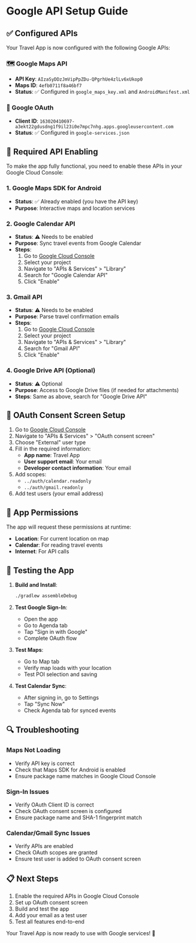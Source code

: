 # Google API Setup Guide

## ✅ Configured APIs

Your Travel App is now configured with the following Google APIs:

### 🗺️ Google Maps API
- **API Key**: `AIzaSyDDzJmVipPpZDu-QPgrhUe4zlLv6xUkop0`
- **Maps ID**: `4efb0711f8a46bf7`
- **Status**: ✅ Configured in `google_maps_key.xml` and `AndroidManifest.xml`

### 🔐 Google OAuth
- **Client ID**: `163020410697-a3ekt22gdusdng1f9il23i0e7mpc7nhg.apps.googleusercontent.com`
- **Status**: ✅ Configured in `google-services.json`

## 🔧 Required API Enabling

To make the app fully functional, you need to enable these APIs in your Google Cloud Console:

### 1. Google Maps SDK for Android
- **Status**: ✅ Already enabled (you have the API key)
- **Purpose**: Interactive maps and location services

### 2. Google Calendar API
- **Status**: ⚠️ Needs to be enabled
- **Purpose**: Sync travel events from Google Calendar
- **Steps**:
  1. Go to [Google Cloud Console](https://console.cloud.google.com/)
  2. Select your project
  3. Navigate to "APIs & Services" > "Library"
  4. Search for "Google Calendar API"
  5. Click "Enable"

### 3. Gmail API
- **Status**: ⚠️ Needs to be enabled
- **Purpose**: Parse travel confirmation emails
- **Steps**:
  1. Go to [Google Cloud Console](https://console.cloud.google.com/)
  2. Select your project
  3. Navigate to "APIs & Services" > "Library"
  4. Search for "Gmail API"
  5. Click "Enable"

### 4. Google Drive API (Optional)
- **Status**: ⚠️ Optional
- **Purpose**: Access to Google Drive files (if needed for attachments)
- **Steps**: Same as above, search for "Google Drive API"

## 🔑 OAuth Consent Screen Setup

1. Go to [Google Cloud Console](https://console.cloud.google.com/)
2. Navigate to "APIs & Services" > "OAuth consent screen"
3. Choose "External" user type
4. Fill in the required information:
   - **App name**: Travel App
   - **User support email**: Your email
   - **Developer contact information**: Your email
5. Add scopes:
   - `../auth/calendar.readonly`
   - `../auth/gmail.readonly`
6. Add test users (your email address)

## 📱 App Permissions

The app will request these permissions at runtime:
- **Location**: For current location on map
- **Calendar**: For reading travel events
- **Internet**: For API calls

## 🚀 Testing the App

1. **Build and Install**:
   ```bash
   ./gradlew assembleDebug
   ```

2. **Test Google Sign-In**:
   - Open the app
   - Go to Agenda tab
   - Tap "Sign in with Google"
   - Complete OAuth flow

3. **Test Maps**:
   - Go to Map tab
   - Verify map loads with your location
   - Test POI selection and saving

4. **Test Calendar Sync**:
   - After signing in, go to Settings
   - Tap "Sync Now"
   - Check Agenda tab for synced events

## 🔍 Troubleshooting

### Maps Not Loading
- Verify API key is correct
- Check that Maps SDK for Android is enabled
- Ensure package name matches in Google Cloud Console

### Sign-In Issues
- Verify OAuth Client ID is correct
- Check OAuth consent screen is configured
- Ensure package name and SHA-1 fingerprint match

### Calendar/Gmail Sync Issues
- Verify APIs are enabled
- Check OAuth scopes are granted
- Ensure test user is added to OAuth consent screen

## 📋 Next Steps

1. Enable the required APIs in Google Cloud Console
2. Set up OAuth consent screen
3. Build and test the app
4. Add your email as a test user
5. Test all features end-to-end

Your Travel App is now ready to use with Google services! 🎉
